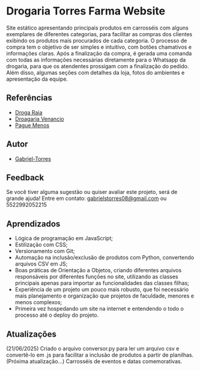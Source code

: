 # Drogaria Torres Farma Website 


Site estático apresentando principais produtos em carrosséis com alguns exemplares de diferentes categorias, para facilitar as compras dos clientes exibindo os produtos mais procurados de cada categoria. O processo de compra tem o objetivo de ser simples e intuitivo, com botões chamativos e informações claras. Após a finalização da compra, é gerada uma comanda com todas as informações necessárias diretamente para o Whatsapp da drogaria, para que os atendentes prossigam com a finalização do pedido. Além disso, algumas seções com detalhes da loja, fotos do ambientes e apresentação da equipe.


## Referências

 - [Droga Raia](https://www.drogaraia.com.br/?gad_source=1&gad_campaignid=20844179909&gbraid=0AAAAADoNdO-9UaRcBi9hWLmo3mkd3DvIl&gclid=Cj0KCQjwsNnCBhDRARIsAEzia4C1wlUymprHaCDc_FJ31YYJ2HwOZ2ljcB0f-JS3Hi4UbvWV2uh5EkQaAtoyEALw_wcB)
 - [Droagaria Venancio](https://www.drogariavenancio.com.br/?srsltid=AfmBOorZjMndz-a2rmDTX2l0UjEiPKRdl3GBEs7Hv65AUKGipn0czoyP)
 - [Pague Menos](https://www.paguemenos.com.br/?srsltid=AfmBOooJKU7HzPtM6v44FabkHexAju-ODFeyJCVBg8O3ZFvP9TMo7nJQ)


## Autor

- [Gabriel-Torres](https://github.com/gabTorres2003)


## Feedback

Se você tiver alguma sugestão ou quiser avaliar este projeto, será de grande ajuda! Entre em contato: gabrielstorres08@gmail.com ou 5522992052215


## Aprendizados
 
- Lógica de programação em JavaScript;
- Estilização com CSS;
- Versionamento com Git;
- Automação na inclusão/exclusão de produtos com Python, convertendo arquivos CSV em JS;
- Boas práticas de Orientação a Objetos, criando diferentes arquivos responsáveis por diferentes funções no site, utilizando as classes principais apenas para importar as funcionalidades das classes filhas;
- Experiência de um projeto um pouco mais robusto, que foi necessário mais planejamento e organização que projetos de faculdade, menores e menos complexos;
- Primeira vez hospedando um site na internet e entendendo o todo o processo até o deploy do projeto.

## Atualizações

(21/06/2025) Criado o arquivo conversor.py para ler um arquivo csv e convertê-lo em .js para facilitar a inclusão de produtos a partir de planilhas.
(Próxima atualização...) Carrosséis de eventos e datas comemorativas. 



